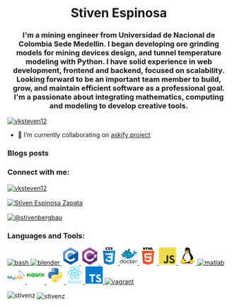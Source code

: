 <h1 align="center">Stiven Espinosa</h1>
<h3 align="center">I'm a mining engineer from Universidad de Nacional de Colombia Sede Medellin. I began developing ore grinding models for mining devices design, and tunnel temperature modeling with Python.
I have solid experience in web development, frontend and backend, focused on scalability. Looking forward to be an important team member to build, grow, and maintain efficient software as a professional goal. 
I'm a passionate about integrating mathematics, computing and modeling to develop creative tools.
</h3>

<p align="left"> <a href="https://twitter.com/vksteven12" target="blank"><img src="https://img.shields.io/twitter/follow/vksteven12?logo=twitter&style=for-the-badge" alt="vksteven12" /></a> </p>

- 🔭 I’m currently collaborating on [askify project](https://github.com/Innfluent/askify-ui)

### Blogs posts
<!-- BLOG-POST-LIST:START -->
<!-- BLOG-POST-LIST:END -->

<h3 align="left">Connect with me:</h3>
<p align="left">
<a href="https://twitter.com/vksteven12" target="blank"><img align="center" src="https://cdn.pixabay.com/photo/2017/06/22/14/23/twitter-2430933_1280.png" alt="vksteven12" height="30" width="40" /></a>

<a href="https://www.linkedin.com/in/stivenz/" target="blank"><img align="center" src="https://upload.wikimedia.org/wikipedia/commons/c/ca/LinkedIn_logo_initials.png" alt="Stiven Espinosa Zapata" height="40" width="40" /></a>

<!-- 
<a href="https://instagram.com/steven5ez" target="blank"><img align="center" src="https://www.flaticon.com/svg/vstatic/svg/2111/2111463.svg?token=exp=1619309058~hmac=1b28201e6aeae7374a762b565148b94f" alt="steven5ez" height="30" width="40" /></a>
-->

<a href="https://medium.com/@stivenbergbau" target="blank"><img align="center" src="https://cdn4.iconfinder.com/data/icons/social-media-circle-7/512/Medium_circle-512.png" alt="@stivenbergbau" height="40" width="40" /></a>
</p>

<h3 align="left">Languages and Tools:</h3>
<p align="left"> <a href="https://www.gnu.org/software/bash/" target="_blank"> <img src="https://www.vectorlogo.zone/logos/gnu_bash/gnu_bash-icon.svg" alt="bash" width="40" height="40"/> </a> <a href="https://www.blender.org/" target="_blank"> <img src="https://download.blender.org/branding/community/blender_community_badge_white.svg" alt="blender" width="40" height="40"/> </a> <a href="https://www.cprogramming.com/" target="_blank"> <img src="https://raw.githubusercontent.com/devicons/devicon/master/icons/c/c-original.svg" alt="c" width="40" height="40"/> </a> <a href="https://www.w3schools.com/cs/" target="_blank"> <img src="https://raw.githubusercontent.com/devicons/devicon/master/icons/csharp/csharp-original.svg" alt="csharp" width="40" height="40"/> </a> <a href="https://www.w3schools.com/css/" target="_blank"> <img src="https://raw.githubusercontent.com/devicons/devicon/master/icons/css3/css3-original-wordmark.svg" alt="css3" width="40" height="40"/> </a> <a href="https://www.docker.com/" target="_blank"> <img src="https://raw.githubusercontent.com/devicons/devicon/master/icons/docker/docker-original-wordmark.svg" alt="docker" width="40" height="40"/> </a> <a href="https://www.w3.org/html/" target="_blank"> <img src="https://raw.githubusercontent.com/devicons/devicon/master/icons/html5/html5-original-wordmark.svg" alt="html5" width="40" height="40"/> </a> <a href="https://developer.mozilla.org/en-US/docs/Web/JavaScript" target="_blank"> <img src="https://raw.githubusercontent.com/devicons/devicon/master/icons/javascript/javascript-original.svg" alt="javascript" width="40" height="40"/> </a> <a href="https://www.linux.org/" target="_blank"> <img src="https://raw.githubusercontent.com/devicons/devicon/master/icons/linux/linux-original.svg" alt="linux" width="40" height="40"/> </a> <a href="https://www.mathworks.com/" target="_blank"> <img src="https://raw.githubusercontent.com/simple-icons/simple-icons/master/icons/mathworks.svg" alt="matlab" width="40" height="40"/> </a> <a href="https://www.mysql.com/" target="_blank"> <img src="https://raw.githubusercontent.com/devicons/devicon/master/icons/mysql/mysql-original-wordmark.svg" alt="mysql" width="40" height="40"/> </a> <a href="https://www.nginx.com" target="_blank"> <img src="https://raw.githubusercontent.com/devicons/devicon/master/icons/nginx/nginx-original.svg" alt="nginx" width="40" height="40"/> </a> <a href="https://www.python.org" target="_blank"> <img src="https://raw.githubusercontent.com/devicons/devicon/master/icons/python/python-original.svg" alt="python" width="40" height="40"/> </a> <a href="https://reactjs.org/" target="_blank"> <img src="https://raw.githubusercontent.com/devicons/devicon/master/icons/react/react-original-wordmark.svg" alt="react" width="40" height="40"/> </a> <a href="https://www.typescriptlang.org/" target="_blank"> <img src="https://raw.githubusercontent.com/devicons/devicon/master/icons/typescript/typescript-original.svg" alt="typescript" width="40" height="40"/> </a> <a href="https://www.vagrantup.com/" target="_blank"> <img src="https://www.vectorlogo.zone/logos/vagrantup/vagrantup-icon.svg" alt="vagrant" width="40" height="40"/> </a> </p>

<p><img align="left" src="https://github-readme-stats.vercel.app/api/top-langs?username=stivenz&show_icons=true&locale=en&layout=compact" alt="stivenz" /></p>

<p>&nbsp;<img align="center" src="https://github-readme-stats.vercel.app/api?username=stivenz&show_icons=true&locale=en" alt="stivenz" /></p>
